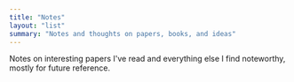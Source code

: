 ```yaml
---
title: "Notes"
layout: "list"
summary: "Notes and thoughts on papers, books, and ideas"
---
```


Notes on interesting papers I've read and everything else I find noteworthy, mostly for future reference.

